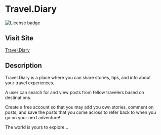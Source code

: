 # Travel.Diary

![License badge](https://img.shields.io/badge/License-MIT-green)

## Visit Site

[Travel.Diary]()

## Description

Travel.Diary is a place where you can share stories, tips, and info about your travel experiences.

A user can search for and view posts from fellow travelers based on destinations.

Create a free account so that you may add you own stories, comment on posts, and save the posts that you come across to refer back to when you go on your next adventure!

The world is yours to explore...